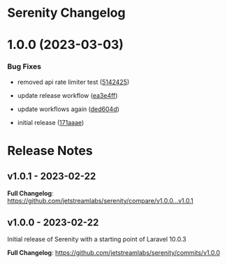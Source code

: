 # Serenity Changelog

# 1.0.0 (2023-03-03)


### Bug Fixes

* removed api rate limiter test ([5142425](https://github.com/jetstreamlabs/serenity/commit/5142425774b5f2445b97dd5fc883cae5447a48f4))
* update release workflow ([ea3e4ff](https://github.com/jetstreamlabs/serenity/commit/ea3e4ffe63b681b6e0e0a6b777e60dbea74f1406))
* update workflows again ([ded604d](https://github.com/jetstreamlabs/serenity/commit/ded604d41408ec74ba4d8fa3f0e0f85acc53c76e))


* initial release ([171aaae](https://github.com/jetstreamlabs/serenity/commit/171aaaea9f05cb771f1e5ba7a7d0bbc9cf56f23f))

# Release Notes

## v1.0.1 - 2023-02-22

**Full Changelog**: https://github.com/jetstreamlabs/serenity/compare/v1.0.0...v1.0.1

## v1.0.0 - 2023-02-22

Initial release of Serenity with a starting point of Laravel 10.0.3

**Full Changelog**: https://github.com/jetstreamlabs/serenity/commits/v1.0.0
